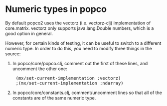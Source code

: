 Numeric types in popco
=======

By default popco2 uses the vectorz (i.e. vectorz-clj) implementation of
core.matrix.  vectorz only supports java.lang.Double numbers, which is
a good option in general.

However, for certain kinds of testing, it can be useful to switch to a
different numeric type.  In order to do this, you need to modify three things 
in the source:

1. In popco/core/popco.clj, comment out the first of these lines, and uncomment
the other one:

<pre>
    (mx/set-current-implementation :vectorz)
    ;(mx/set-current-implementation :ndarray)
</pre>

2. In popco/core/constants.clj, comment/uncomment lines so that all of
the constants are of the same numeric type.

